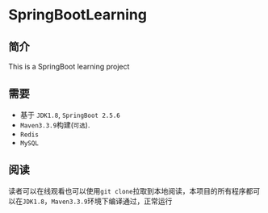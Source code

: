 # SpringBootLearning
## 简介
This is a SpringBoot learning project

## 需要
* 基于 `JDK1.8`, `SpringBoot 2.5.6`
* `Maven3.3.9`构建(`可选`). 
* `Redis`
* `MySQL`

## 阅读    
读者可以在线观看也可以使用`git clone`拉取到本地阅读，本项目的所有程序都可以在`JDK1.8`，`Maven3.3.9`环境下编译通过，正常运行  

